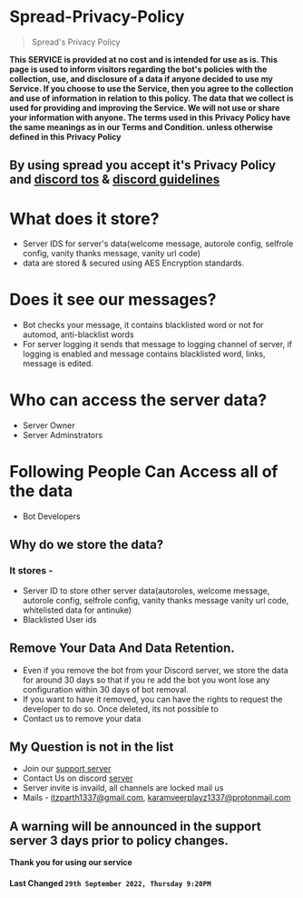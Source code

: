# Spread-Privacy-Policy

> Spread's Privacy Policy

**This SERVICE is provided at no cost and is intended for use as is. This page is used to inform visitors regarding the bot's policies with the collection, use, and disclosure of a data if anyone decided to use my Service. If you choose to use the Service, then you agree to the collection and use of information in relation to this policy. The data that we collect is used for providing and improving the Service. We will not use or share your information with anyone. The terms used in this Privacy Policy have the same meanings as in our Terms and Condition. unless otherwise defined in this Privacy Policy**

## By using spread you accept it's Privacy Policy and [discord tos](https://discord.com/terms) & [discord guidelines](https://discord.com/guidelines)

# What does it store?

- Server IDS for server's data(welcome message, autorole config, selfrole config, vanity thanks message, vanity url code)
- data are stored & secured using AES Encryption standards.

# Does it see our messages?

- Bot checks your message, it contains blacklisted word or not for automod, anti-blacklist words
- For server logging it sends that message to logging channel of server, if logging is enabled and message contains blacklisted word, links, message is edited.

# Who can access the server data?

- Server Owner
- Server Adminstrators

# Following People Can Access all of the data

- Bot Developers

## Why do we store the data?

### It stores -

- Server ID to store other server data(autoroles, welcome message, autorole config, selfrole config, vanity thanks message vanity url code, whitelisted data for antinuke)
- Blacklisted User ids

## Remove Your Data And Data Retention.

- Even if you remove the bot from your Discord server, we store the data for around 30 days so that if you re add the bot you wont lose any configuration within 30 days of bot removal.
- If you want to have it removed, you can have the rights to request the developer to do so. Once deleted, its not possible to
- Contact us to remove your data

## My Question is not in the list

- Join our [support server](https://discord.gg/disgrace)
- Contact Us on discord [server](https://discord.gg/lgnop)
- Server invite is invaild, all channels are locked mail us
- Mails - itzparth1337@gmail.com, karamveerplayz1337@protonmail.com


## A warning will be announced in the support server 3 days prior to policy changes.

**Thank you for using our service**

#### **Last Changed `29th September 2022, Thursday 9:20PM`**
